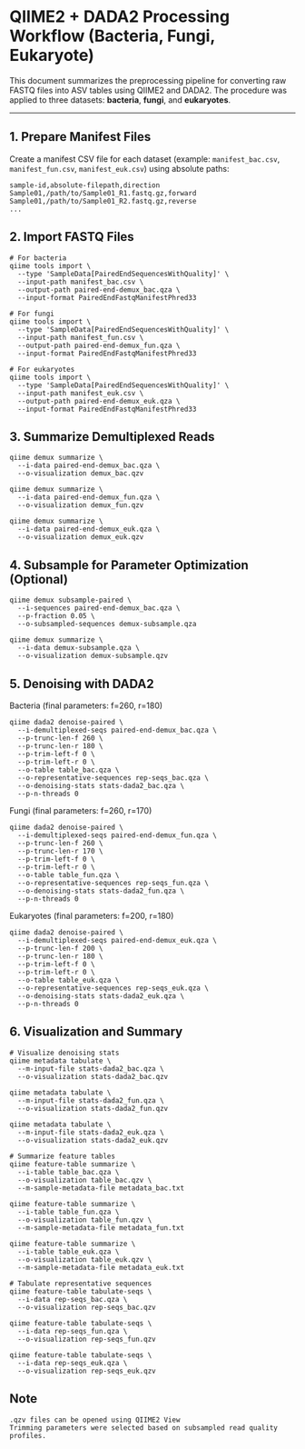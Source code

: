 # QIIME2 + DADA2 Processing Workflow (Bacteria, Fungi, Eukaryote)

This document summarizes the preprocessing pipeline for converting raw FASTQ files into ASV tables using QIIME2 and DADA2. The procedure was applied to three datasets: **bacteria**, **fungi**, and **eukaryotes**.

---

## 1. Prepare Manifest Files

Create a manifest CSV file for each dataset (example: `manifest_bac.csv`, `manifest_fun.csv`, `manifest_euk.csv`) using absolute paths:

```csv
sample-id,absolute-filepath,direction
Sample01,/path/to/Sample01_R1.fastq.gz,forward
Sample01,/path/to/Sample01_R2.fastq.gz,reverse
...
```

## 2. Import FASTQ Files
```
# For bacteria
qiime tools import \
  --type 'SampleData[PairedEndSequencesWithQuality]' \
  --input-path manifest_bac.csv \
  --output-path paired-end-demux_bac.qza \
  --input-format PairedEndFastqManifestPhred33

# For fungi
qiime tools import \
  --type 'SampleData[PairedEndSequencesWithQuality]' \
  --input-path manifest_fun.csv \
  --output-path paired-end-demux_fun.qza \
  --input-format PairedEndFastqManifestPhred33

# For eukaryotes
qiime tools import \
  --type 'SampleData[PairedEndSequencesWithQuality]' \
  --input-path manifest_euk.csv \
  --output-path paired-end-demux_euk.qza \
  --input-format PairedEndFastqManifestPhred33
```

## 3. Summarize Demultiplexed Reads
```
qiime demux summarize \
  --i-data paired-end-demux_bac.qza \
  --o-visualization demux_bac.qzv

qiime demux summarize \
  --i-data paired-end-demux_fun.qza \
  --o-visualization demux_fun.qzv

qiime demux summarize \
  --i-data paired-end-demux_euk.qza \
  --o-visualization demux_euk.qzv
```

## 4. Subsample for Parameter Optimization (Optional)
```
qiime demux subsample-paired \
  --i-sequences paired-end-demux_bac.qza \
  --p-fraction 0.05 \
  --o-subsampled-sequences demux-subsample.qza

qiime demux summarize \
  --i-data demux-subsample.qza \
  --o-visualization demux-subsample.qzv
```
## 5. Denoising with DADA2
Bacteria (final parameters: f=260, r=180)
```
qiime dada2 denoise-paired \
  --i-demultiplexed-seqs paired-end-demux_bac.qza \
  --p-trunc-len-f 260 \
  --p-trunc-len-r 180 \
  --p-trim-left-f 0 \
  --p-trim-left-r 0 \
  --o-table table_bac.qza \
  --o-representative-sequences rep-seqs_bac.qza \
  --o-denoising-stats stats-dada2_bac.qza \
  --p-n-threads 0
```
Fungi (final parameters: f=260, r=170)
```
qiime dada2 denoise-paired \
  --i-demultiplexed-seqs paired-end-demux_fun.qza \
  --p-trunc-len-f 260 \
  --p-trunc-len-r 170 \
  --p-trim-left-f 0 \
  --p-trim-left-r 0 \
  --o-table table_fun.qza \
  --o-representative-sequences rep-seqs_fun.qza \
  --o-denoising-stats stats-dada2_fun.qza \
  --p-n-threads 0
```
Eukaryotes (final parameters: f=200, r=180)
```
qiime dada2 denoise-paired \
  --i-demultiplexed-seqs paired-end-demux_euk.qza \
  --p-trunc-len-f 200 \
  --p-trunc-len-r 180 \
  --p-trim-left-f 0 \
  --p-trim-left-r 0 \
  --o-table table_euk.qza \
  --o-representative-sequences rep-seqs_euk.qza \
  --o-denoising-stats stats-dada2_euk.qza \
  --p-n-threads 0
```

## 6. Visualization and Summary
```
# Visualize denoising stats
qiime metadata tabulate \
  --m-input-file stats-dada2_bac.qza \
  --o-visualization stats-dada2_bac.qzv

qiime metadata tabulate \
  --m-input-file stats-dada2_fun.qza \
  --o-visualization stats-dada2_fun.qzv

qiime metadata tabulate \
  --m-input-file stats-dada2_euk.qza \
  --o-visualization stats-dada2_euk.qzv

# Summarize feature tables
qiime feature-table summarize \
  --i-table table_bac.qza \
  --o-visualization table_bac.qzv \
  --m-sample-metadata-file metadata_bac.txt

qiime feature-table summarize \
  --i-table table_fun.qza \
  --o-visualization table_fun.qzv \
  --m-sample-metadata-file metadata_fun.txt

qiime feature-table summarize \
  --i-table table_euk.qza \
  --o-visualization table_euk.qzv \
  --m-sample-metadata-file metadata_euk.txt

# Tabulate representative sequences
qiime feature-table tabulate-seqs \
  --i-data rep-seqs_bac.qza \
  --o-visualization rep-seqs_bac.qzv

qiime feature-table tabulate-seqs \
  --i-data rep-seqs_fun.qza \
  --o-visualization rep-seqs_fun.qzv

qiime feature-table tabulate-seqs \
  --i-data rep-seqs_euk.qza \
  --o-visualization rep-seqs_euk.qzv
```

## Note
    .qzv files can be opened using QIIME2 View
    Trimming parameters were selected based on subsampled read quality profiles.
